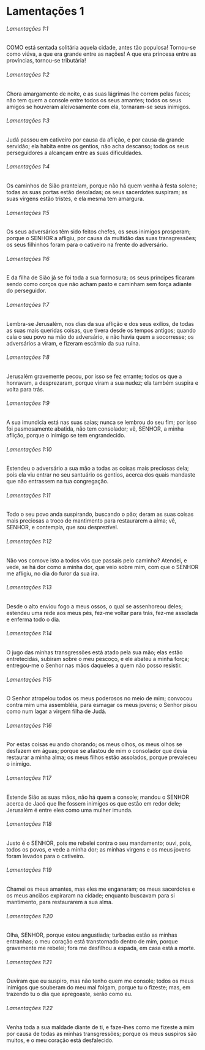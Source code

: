 # Lamentações 1

###### Lamentações 1:1

COMO está sentada solitária aquela cidade, antes tão populosa! Tornou-se como viúva, a que era grande entre as nações! A que era princesa entre as províncias, tornou-se tributária!

###### Lamentações 1:2

Chora amargamente de noite, e as suas lágrimas lhe correm pelas faces; não tem quem a console entre todos os seus amantes; todos os seus amigos se houveram aleivosamente com ela, tornaram-se seus inimigos.

###### Lamentações 1:3

Judá passou em cativeiro por causa da aflição, e por causa da grande servidão; ela habita entre os gentios, não acha descanso; todos os seus perseguidores a alcançam entre as suas dificuldades.

###### Lamentações 1:4

Os caminhos de Sião pranteiam, porque não há quem venha à festa solene; todas as suas portas estão desoladas; os seus sacerdotes suspiram; as suas virgens estão tristes, e ela mesma tem amargura.

###### Lamentações 1:5

Os seus adversários têm sido feitos chefes, os seus inimigos prosperam; porque o SENHOR a afligiu, por causa da multidão das suas transgressões; os seus filhinhos foram para o cativeiro na frente do adversário.

###### Lamentações 1:6

E da filha de Sião já se foi toda a sua formosura; os seus príncipes ficaram sendo como corços que não acham pasto e caminham sem força adiante do perseguidor.

###### Lamentações 1:7

Lembra-se Jerusalém, nos dias da sua aflição e dos seus exílios, de todas as suas mais queridas coisas, que tivera desde os tempos antigos; quando caía o seu povo na mão do adversário, e não havia quem a socorresse; os adversários a viram, e fizeram escárnio da sua ruína.

###### Lamentações 1:8

Jerusalém gravemente pecou, por isso se fez errante; todos os que a honravam, a desprezaram, porque viram a sua nudez; ela também suspira e volta para trás.

###### Lamentações 1:9

A sua imundícia está nas suas saias; nunca se lembrou do seu fim; por isso foi pasmosamente abatida, não tem consolador; vê, SENHOR, a minha aflição, porque o inimigo se tem engrandecido.

###### Lamentações 1:10

Estendeu o adversário a sua mão a todas as coisas mais preciosas dela; pois ela viu entrar no seu santuário os gentios, acerca dos quais mandaste que não entrassem na tua congregação.

###### Lamentações 1:11

Todo o seu povo anda suspirando, buscando o pão; deram as suas coisas mais preciosas a troco de mantimento para restaurarem a alma; vê, SENHOR, e contempla, que sou desprezível.

###### Lamentações 1:12

Não vos comove isto a todos vós que passais pelo caminho? Atendei, e vede, se há dor como a minha dor, que veio sobre mim, com que o SENHOR me afligiu, no dia do furor da sua ira.

###### Lamentações 1:13

Desde o alto enviou fogo a meus ossos, o qual se assenhoreou deles; estendeu uma rede aos meus pés, fez-me voltar para trás, fez-me assolada e enferma todo o dia.

###### Lamentações 1:14

O jugo das minhas transgressões está atado pela sua mão; elas estão entretecidas, subiram sobre o meu pescoço, e ele abateu a minha força; entregou-me o Senhor nas mãos daqueles a quem não posso resistir.

###### Lamentações 1:15

O Senhor atropelou todos os meus poderosos no meio de mim; convocou contra mim uma assembléia, para esmagar os meus jovens; o Senhor pisou como num lagar a virgem filha de Judá.

###### Lamentações 1:16

Por estas coisas eu ando chorando; os meus olhos, os meus olhos se desfazem em águas; porque se afastou de mim o consolador que devia restaurar a minha alma; os meus filhos estão assolados, porque prevaleceu o inimigo.

###### Lamentações 1:17

Estende Sião as suas mãos, não há quem a console; mandou o SENHOR acerca de Jacó que lhe fossem inimigos os que estão em redor dele; Jerusalém é entre eles como uma mulher imunda.

###### Lamentações 1:18

Justo é o SENHOR, pois me rebelei contra o seu mandamento; ouvi, pois, todos os povos, e vede a minha dor; as minhas virgens e os meus jovens foram levados para o cativeiro.

###### Lamentações 1:19

Chamei os meus amantes, mas eles me enganaram; os meus sacerdotes e os meus anciãos expiraram na cidade; enquanto buscavam para si mantimento, para restaurarem a sua alma.

###### Lamentações 1:20

Olha, SENHOR, porque estou angustiada; turbadas estão as minhas entranhas; o meu coração está transtornado dentro de mim, porque gravemente me rebelei; fora me desfilhou a espada, em casa está a morte.

###### Lamentações 1:21

Ouviram que eu suspiro, mas não tenho quem me console; todos os meus inimigos que souberam do meu mal folgam, porque tu o fizeste; mas, em trazendo tu o dia que apregoaste, serão como eu.

###### Lamentações 1:22

Venha toda a sua maldade diante de ti, e faze-lhes como me fizeste a mim por causa de todas as minhas transgressões; porque os meus suspiros são muitos, e o meu coração está desfalecido.


